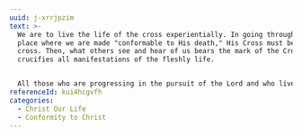 ```yaml
---
uuid: j-xrrjpzim
text: >-
  We are to live the life of the cross experientially. In going through to the
  place where we are made "conformable to His death," His Cross must become our
  cross. Then, what others see and hear of us bears the mark of the Cross which
  crucifies all manifestations of the fleshly life.


  All those who are progressing in the pursuit of the Lord and who live in the world should have no other compelling purpose but to receive constantly the power of resurrection life and to live out before men the life of the Cross. This is what gives the Lord full satisfaction and is so well-pleasing to Him.
referenceId: kui4hcgvfh
categories:
  - Christ Our Life
  - Conformity to Christ
---
```

